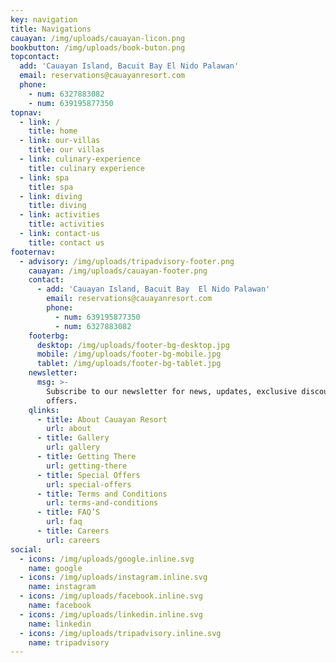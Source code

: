 ```yaml
---
key: navigation
title: Navigations
cauayan: /img/uploads/cauayan-licon.png
bookbutton: /img/uploads/book-buton.png
topcontact:
  add: 'Cauayan Island, Bacuit Bay El Nido Palawan'
  email: reservations@cauayanresort.com
  phone:
    - num: 6327883082
    - num: 639195877350
topnav:
  - link: /
    title: home
  - link: our-villas
    title: our villas
  - link: culinary-experience
    title: culinary experience
  - link: spa
    title: spa
  - link: diving
    title: diving
  - link: activities
    title: activities
  - link: contact-us
    title: contact us
footernav:
  - advisory: /img/uploads/tripadvisory-footer.png
    cauayan: /img/uploads/cauayan-footer.png
    contact:
      - add: 'Cauayan Island, Bacuit Bay  El Nido Palawan'
        email: reservations@cauayanresort.com
        phone:
          - num: 639195877350
          - num: 6327883082
    footerbg:
      desktop: /img/uploads/footer-bg-desktop.jpg
      mobile: /img/uploads/footer-bg-mobile.jpg
      tablet: /img/uploads/footer-bg-tablet.jpg
    newsletter:
      msg: >-
        Subscribe to our newsletter for news, updates, exclusive discounts and
        offers.
    qlinks:
      - title: About Cauayan Resort
        url: about
      - title: Gallery
        url: gallery
      - title: Getting There
        url: getting-there
      - title: Special Offers
        url: special-offers
      - title: Terms and Conditions
        url: terms-and-conditions
      - title: FAQ’S
        url: faq
      - title: Careers
        url: careers
social:
  - icons: /img/uploads/google.inline.svg
    name: google
  - icons: /img/uploads/instagram.inline.svg
    name: instagram
  - icons: /img/uploads/facebook.inline.svg
    name: facebook
  - icons: /img/uploads/linkedin.inline.svg
    name: linkedin
  - icons: /img/uploads/tripadvisory.inline.svg
    name: tripadvisory
---
```


